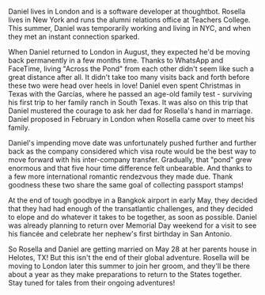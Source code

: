 Daniel lives in London and is a software developer at thoughtbot. Rosella lives
in New York and runs the alumni relations office at Teachers College. This
summer, Daniel was temporarily working and living in NYC, and when they met an
instant connection sparked.

When Daniel returned to London in August, they expected he'd be moving back
permanently in a few months time. Thanks to WhatsApp and FaceTime, living
"Across the Pond" from each other didn't seem like such a great distance after
all. It didn't take too many visits back and forth before these two were head
over heels in love! Daniel even spent Christmas in Texas with the Garcías, where
he passed an age-old family test - surviving his first trip to her family ranch
in South Texas. It was also on this trip that Daniel mustered the courage to ask
her dad for Rosella's hand in marriage. Daniel proposed in February in London
when Rosella came over to meet his family.

Daniel's impending move date was unfortunately pushed further and further back
as the company considered which visa route would be the best way to move forward
with his inter-company transfer. Gradually, that "pond" grew enormous and that
five hour time difference felt unbearable. And thanks to a few more
international romantic rendezvous they made due. Thank goodness these two share
the same goal of collecting passport stamps!

At the end of tough goodbye in a Bangkok airport in early May, they decided that
they had had enough of the transatlantic challenges, and they decided to elope
and do whatever it takes to be together, as soon as possible. Daniel was already
planning to return over Memorial Day weekend for a visit to see his fiancée and
celebrate her nephew's first birthday in San Antonio.

So Rosella and Daniel are getting married on May 28 at her parents house in
Helotes, TX! But this isn't the end of their global adventure. Rosella will be
moving to London later this summer to join her groom, and they'll be there about
a year as they make preparations to return to the States together. Stay tuned
for tales from their ongoing adventures!
